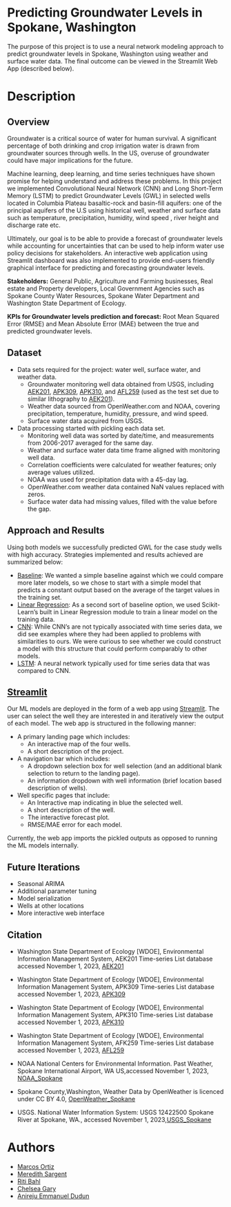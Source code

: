 # **Predicting Groundwater Levels in Spokane, Washington**

The purpose of this project is to use a neural network modeling approach to predict groundwater levels in Spokane, Washington using weather and surface water data. The final outcome can be viewed in the Streamlit Web App (described below).

# **Description**

## **Overview**

Groundwater is a critical source of water for human survival. A significant percentage of both drinking and crop irrigation water is drawn from groundwater sources through wells. In the US, overuse of groundwater could have major implications for the future.

Machine learning, deep learning, and time series techniques have shown promise for helping understand and address these problems. In this project  we implemented Convolutional Neural Network (CNN) and Long Short-Term Memory (LSTM) to predict Groundwater Levels (GWL) in selected wells located in Columbia Plateau basaltic-rock and basin-fill aquifers: one of the principal aquifers of the U.S  using  historical well, weather and surface data such as  temperature, precipitation,  humidity, wind speed , river height and discharge rate etc.

Ultimately, our goal is to be able to provide a forecast of groundwater levels while accounting for uncertainties that can be used to help inform water use policy decisions for stakeholders. An interactive web application using Streamlit dashboard was also implemented to provide end-users friendly graphical interface for predicting and forecasting groundwater levels.

**Stakeholders:** General Public, Agriculture and Farming businesses, Real estate and Property developers, Local Government Agencies such as Spokane County Water Resources, Spokane Water Department and Washington State Department of Ecology.

**KPIs for Groundwater levels prediction and forecast:** Root Mean Squared Error (RMSE) and Mean Absolute Error (MAE) between the true and predicted groundwater levels.

## **Dataset**

* Data sets required for the project: water well, surface water, and weather data.
  * Groundwater monitoring well data obtained from USGS, including [AEK201](https://cida.usgs.gov/ngwmn/provider/WAECY/site/100018881/), [APK309](https://cida.usgs.gov/ngwmn/provider/WAECY/site/100080103/), [APK310](https://cida.usgs.gov/ngwmn/provider/WAECY/site/100080102/), and [AFL259](https://cida.usgs.gov/ngwmn/provider/WAECY/site/100079507/) (used as the test set due to similar lithography to [AEK201](https://cida.usgs.gov/ngwmn/provider/WAECY/site/100018881/)).
  * Weather data sourced from OpenWeather.com and NOAA, covering precipitation, temperature, humidity, pressure, and wind speed.
  * Surface water data acquired from USGS.
* Data processing started with pickling each data set.
  * Monitoring well data was sorted by date/time, and measurements from 2006-2017 averaged for the same day.
  * Weather and surface water data time frame aligned with monitoring well data.
  * Correlation coefficients were calculated for weather features; only average values utilized.
  * NOAA was used for precipitation data with a 45-day lag.
  * OpenWeather.com weather data contained NaN values replaced with zeros.
  * Surface water data had missing values, filled with the value before the gap.

## **Approach and Results**

Using both models we successfully predicted GWL for the case study wells with high accuracy. Strategies implemented and results achieved are summarized below:
* [Baseline](https://github.com/meresar/erdos_groundwater/blob/main/models/Model_Demo_Baseline.ipynb): We wanted a simple baseline against which we could compare more later models, so we chose to start with a simple model that predicts a constant output based on the average of the target values in the training set.
* [Linear Regression](https://github.com/meresar/erdos_groundwater/blob/main/models/Model_Demo_LinearRegression.ipynb): As a second sort of baseline option, we used Scikit-Learn’s built in Linear Regression module to train a linear model on the training data.
* [CNN](https://github.com/meresar/erdos_groundwater/blob/main/models/Model_Demo_CNN.ipynb): While CNN’s are not typically associated with time series data, we did see examples where they had been applied to problems with similarities to ours. We were curious to see whether we could construct a model with this structure that could perform comparably to other models.
* [LSTM](https://github.com/meresar/erdos_groundwater/blob/main/models/Model_Demo_LSTM.ipynb): A neural network typically used for time series data that was compared to CNN.

## [**Streamlit**](https://erdosgroundwaterforecast.streamlit.app/)

Our ML models are deployed in the form of a web app using [Streamlit](https://erdosgroundwaterforecast.streamlit.app/). The user can select the well they are interested in and iteratively view the output of each model. The web app is structured in the following manner:
* A primary landing page which includes:
  * An interactive map of the four wells.
  * A short description of the project.
* A navigation bar which includes:
  * A dropdown selection box for well selection (and an additional blank selection to return to the landing page).
  * An information dropdown with well information (brief location based description of wells).
* Well specific pages that include:
  * An Interactive map indicating in blue the selected well.
  * A short description of the well.
  * The interactive forecast plot.
  * RMSE/MAE error for each model.
 
Currently, the web app imports the pickled outputs as opposed to running the ML models internally.

## **Future Iterations**
* Seasonal ARIMA
* Additional parameter tuning
* Model serialization
* Wells at other locations
* More interactive web interface

## **Citation**

* Washington State Department of Ecology [WDOE], Environmental Information Management System, AEK201 Time-series List database accessed November 1, 2023, [AEK201](https://apps.ecology.wa.gov/eim/search/Eim/EIMSearchResults.aspx?ResultType=TimeSeriesLocationList&EIMSearchResultsFirstPageVisit=false&LocationSystemId=100018881&LocationUserIds=AEK201&LocationUserIdSearchType=Equals&LocationUserIDAliasSearchFlag=True)

* Washington State Department of Ecology [WDOE], Environmental Information Management System, APK309 Time-series List database accessed November 1, 2023, [APK309](https://apps.ecology.wa.gov/eim/search/Eim/EIMSearchResults.aspx?ResultType=TimeSeriesLocationList&EIMSearchResultsFirstPageVisit=false&StudySystemIds=22839174&StudyUserIds=EROGWDB&StudyUserIdSearchType=Equals&LocationSystemId=100080103&LocationUserIds=APK309&LocationUserIdSearchType=Equals&LocationUserIDAliasSearchFlag=True)

* Washington State Department of Ecology [WDOE], Environmental Information Management System, APK310 Time-series List database accessed November 1, 2023, [APK310](https://apps.ecology.wa.gov/eim/search/Eim/EIMSearchResults.aspx?ResultType=TimeSeriesLocationList&EIMSearchResultsFirstPageVisit=false&StudySystemIds=22839174&StudyUserIds=EROGWDB&StudyUserIdSearchType=Equals&LocationSystemId=100080102&LocationUserIds=APK310&LocationUserIdSearchType=Equals&LocationUserIDAliasSearchFlag=True)

* Washington State Department of Ecology [WDOE], Environmental Information Management System, AFK259 Time-series List database accessed November 1, 2023, [AFL259](https://apps.ecology.wa.gov/eim/search/Eim/EIMSearchResults.aspx?ResultType=TimeSeriesLocationList&EIMSearchResultsFirstPageVisit=false&StudySystemIds=22839174&StudyUserIds=EROGWDB&StudyUserIdSearchType=Equals&LocationSystemId=100079507&LocationUserIds=AFL259&LocationUserIdSearchType=Equals&LocationUserIDAliasSearchFlag=True)

* NOAA National Centers for Environmental Information. Past Weather, Spokane International Airport, WA US,accessed November 1, 2023, [NOAA_Spokane](https://www.ncei.noaa.gov/access/past-weather/Spokane%2C%20Washington)

* Spokane County,Washington, Weather Data by OpenWeather is licenced under CC BY 4.0, [OpenWeather_Spokane](https://openweathermap.org/)

* USGS. National Water Information System: USGS 12422500 Spokane River at Spokane, WA., accessed November 1, 2023,[USGS_Spokane](https://nwis.waterdata.usgs.gov/nwis/dv?site_no=12422500)


# **Authors**
* [Marcos Ortiz](https://www.linkedin.com/in/passpassthemath/)
* [Meredith Sargent](https://www.linkedin.com/in/meresar/)
* [Riti Bahl](https://www.linkedin.com/in/ritibahl/)
* [Chelsea Gary](https://www.linkedin.com/in/chelseargary/)
* [Anireju Emmanuel Dudun](https://www.linkedin.com/in/anireju-emmanuel-dudun-78359153/)
